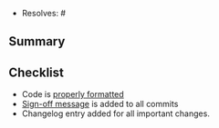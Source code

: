 
* Resolves: # <!-- related github issue -->

## Summary

<!-- your text -->

## Checklist

- Code is [properly formatted](https://nextcloud.github.io/news/developer/#coding-style-guidelines)
- [Sign-off message](https://github.com/src-d/guide/blob/master/developer-community/fix-DCO.md) is added to all commits
- Changelog entry added for all important changes.
